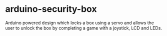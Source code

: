 # arduino-security-box
Arduino powered design which locks a box using a servo and allows the user to unlock the box by completing a game with a joystick, LCD and LEDs.
